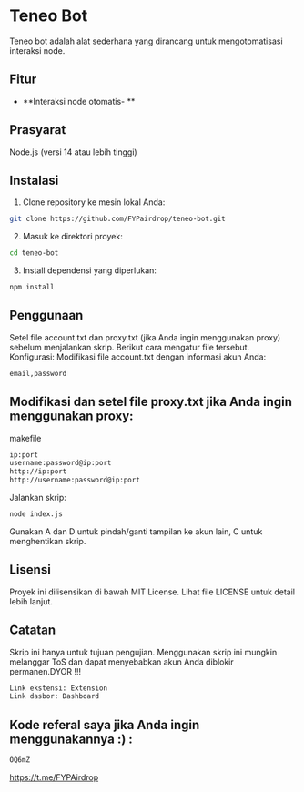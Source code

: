 # Teneo Bot
Teneo bot adalah alat sederhana yang dirancang untuk mengotomatisasi interaksi node.

## Fitur
- **Interaksi node otomatis- **
## Prasyarat
Node.js (versi 14 atau lebih tinggi)
## Instalasi
1. Clone repository ke mesin lokal Anda:
```bash
git clone https://github.com/FYPairdrop/teneo-bot.git
```
2. Masuk ke direktori proyek:
```bash
cd teneo-bot
```
3. Install dependensi yang diperlukan:
```bash
npm install
```
## Penggunaan
Setel file account.txt dan proxy.txt (jika Anda ingin menggunakan proxy) sebelum menjalankan skrip. Berikut cara mengatur file tersebut.
Konfigurasi:
Modifikasi file account.txt dengan informasi akun Anda:
```bash
email,password
```
## Modifikasi dan setel file proxy.txt jika Anda ingin menggunakan proxy:
makefile
```bash
ip:port
username:password@ip:port
http://ip:port
http://username:password@ip:port
```
Jalankan skrip:
```bash
node index.js
```
Gunakan A dan D untuk pindah/ganti tampilan ke akun lain, C untuk menghentikan skrip.
## Lisensi
Proyek ini dilisensikan di bawah MIT License. Lihat file LICENSE untuk detail lebih lanjut.

## Catatan
Skrip ini hanya untuk tujuan pengujian. Menggunakan skrip ini mungkin melanggar ToS dan dapat menyebabkan akun Anda diblokir permanen.DYOR !!!
```bash
Link ekstensi: Extension
Link dasbor: Dashboard
```
 ## Kode referal saya jika Anda ingin menggunakannya :) :

```bash
OQ6mZ
```
https://t.me/FYPAirdrop
